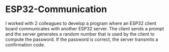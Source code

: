 # ESP32-Communication

I worked with 2 colleagues to develop a program where an ESP32 client board communicates with another ESP32 server. The client sends a prompt and the server generates a random number that is used by the client to compute the password. If the password is correct, the server transmits a confirmation code.
